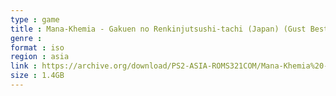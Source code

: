 ```yaml
---
type : game
title : Mana-Khemia - Gakuen no Renkinjutsushi-tachi (Japan) (Gust Best Price)
genre : 
format : iso
region : asia
link : https://archive.org/download/PS2-ASIA-ROMS321COM/Mana-Khemia%20-%20Gakuen%20no%20Renkinjutsushi-tachi%20%28Japan%29%20%28Gust%20Best%20Price%29.7z
size : 1.4GB
---
```

